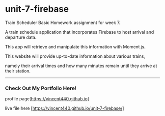# unit-7-firebase
Train Scheduler Basic Homework assignment for week 7. 

A train schedule application that incorporates Firebase to host arrival and departure data.

This app will retrieve and manipulate this information with Moment.js.

This website will provide up-to-date information about various trains,

namely their arrival times and how many minutes remain until they arrive at their station.


---


### Check Out My Portfolio Here!


profile page[https://vincent440.github.io]


live file here [https://vincent440.github.io/unit-7-firebase/]
